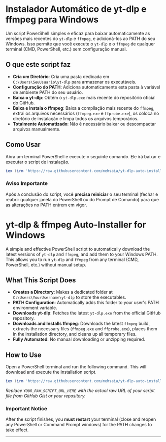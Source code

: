 # Instalador Automático de yt-dlp e ffmpeg para Windows

Um script PowerShell simples e eficaz para baixar automaticamente as versões mais recentes do `yt-dlp` e `ffmpeg`, e adicioná-los ao PATH do seu Windows. Isso permite que você execute o `yt-dlp` e o `ffmpeg` de qualquer terminal (CMD, PowerShell, etc.) sem configuração manual.

## O que este script faz

* **Cria um Diretório**: Cria uma pasta dedicada em `C:\Users\SeuUsuario\yt-dlp` para armazenar os executáveis.
* **Configuração do PATH**: Adiciona automaticamente esta pasta à variável de ambiente PATH do seu usuário.
* **Baixa o yt-dlp**: Obtém o `yt-dlp.exe` mais recente do repositório oficial do GitHub.
* **Baixa e Instala o ffmpeg**: Baixa a compilação mais recente do `ffmpeg`, extrai os arquivos necessários (`ffmpeg.exe` e `ffprobe.exe`), os coloca no diretório de instalação e limpa todos os arquivos temporários.
* **Totalmente Automatizado**: Não é necessário baixar ou descompactar arquivos manualmente.

## Como Usar

Abra um terminal PowerShell e execute o seguinte comando. Ele irá baixar e executar o script de instalação.

```powershell
iex (irm 'https://raw.githubusercontent.com/mehsaia/yt-dlp-auto-installer-windows/refs/heads/main/yt-dlp-script')
```

### Aviso Importante

Após a conclusão do script, você **precisa reiniciar** o seu terminal (fechar e reabrir qualquer janela do PowerShell ou do Prompt de Comando) para que as alterações no PATH entrem em vigor.

# yt-dlp & ffmpeg Auto-Installer for Windows

A simple and effective PowerShell script to automatically download the latest versions of `yt-dlp` and `ffmpeg`, and add them to your Windows PATH. This allows you to run `yt-dlp` and `ffmpeg` from any terminal (CMD, PowerShell, etc.) without manual setup.

## What This Script Does

* **Creates a Directory**: Makes a dedicated folder at `C:\Users\YourUsername\yt-dlp` to store the executables.
* **PATH Configuration**: Automatically adds this folder to your user's PATH environment variable.
* **Downloads yt-dlp**: Fetches the latest `yt-dlp.exe` from the official GitHub repository.
* **Downloads and Installs ffmpeg**: Downloads the latest `ffmpeg` build, extracts the necessary files (`ffmpeg.exe` and `ffprobe.exe`), places them in the installation directory, and cleans up all temporary files.
* **Fully Automated**: No manual downloading or unzipping required.

## How to Use

Open a PowerShell terminal and run the following command. This will download and execute the installation script.

```powershell
iex (irm 'https://raw.githubusercontent.com/mehsaia/yt-dlp-auto-installer-windows/refs/heads/main/yt-dlp-script')
```

*Replace `YOUR_RAW_SCRIPT_URL_HERE` with the actual raw URL of your script file from GitHub Gist or your repository.*

### Important Notice

After the script finishes, you **must restart** your terminal (close and reopen any PowerShell or Command Prompt windows) for the PATH changes to take effect.

---
